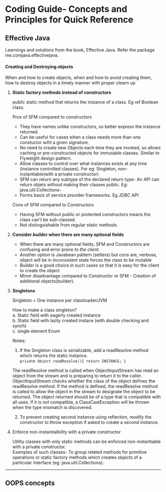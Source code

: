 Coding Guide- Concepts and Principles for Quick Reference
=======================================================

## Effective Java

Learnings and solutions from the book, Effective Java. Refer the package me.corejava.effectivejava.

#### Creating and Destroying objects

When and how to create objects, when and how to *avoid* creating them, how to destroy objects in a timely manner
with proper clearn up

1. **Static factory methods instead of constructors**

    public static method that returns the instance of a class. Eg ref Boolean class.
    
    Pros of SFM compared to constructors
    - They have names unlike constructors, so better express the instance returned.
    - Can be useful for cases when a class needs more than one constuctor wiht a given signature. 
    - No need to create new Objects each time they are invoked, so allows caching or pre-constructed objects for
      immutable classes. Similar to Flyweight design pattern.
    - Allow classes to control over what instances exists at any time (instance controlled classes).
      For eg: Singleton, non-instantiable(with a private constructor)
    - SFM can return any subtype of the declared return type- An API can return objets without making their classes public. 
      Eg: java.util.Collections- 
    - Forms basis of service provider frameworks. Eg JDBC API
      
    Cons of SFM compared to Constructors
    - Having SFM without public or protected constructors means the class can't be sub-classed.
    - Not distinguishable from regular static methods.
    
2. **Consider *builder* when there are many optional fields**

    - When there are many optional fields, SFM and Constructors are confusing and error prone *to the client*.
    - Another option is Javabean pattern (setters) but cons are, verbose, object will be in inconsistent state
      forces the class to be mutable
    - *Builder* is a good choice in such cases so that it is easy for the client to create the object
    - Minor disadvantage compared to Constructor or SFM - Creation of additional objects(builder).
    
3. **Singletons**

    Singleton = One instance per classloader/JVM
    
    How to make a class singleton?  
    a. Static field with eagerly created instance  
    b. Static field with lazily created instace (with double checking and synch)  
    c. single element Enum
    
    Notes:
    1. If the Singleton class is serializable, add a readResolve method which returns the static instance.  
     `private Object readResolve(){
         return INSTANCE;
     }`
     
     The readResolve method is called when ObjectInputStream has read an object from the stream and is preparing to 
     return it to the caller. ObjectInputStream checks whether the class of the object defines the readResolve method. 
     If the method is defined, the readResolve method is called to allow the object in the stream to designate the
     object to be returned. The object returned should be of a type that is compatible with all uses. If it is not 
     compatible, a ClassCastException will be thrown when the type mismatch is discovered.    
     
    2. To prevent creating second instance using reflection, modify the constructor to throw exception if asked to
     create a second instance.
     
4. Enforce non-instantialbility with a private constructor  
    
    Utility classes with only static methods can be enforced non-instantiable with a private constructor.  
    Examples of such classes- To group related methods for primitive operations or static factory methods which creates
    objects of a particular interface (eg: java.util.Collections).  
    
    


___

## OOPS concepts